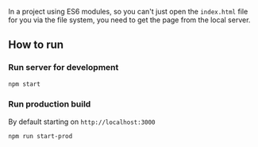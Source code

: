 In a project using ES6 modules, so you can't just open the `index.html` file for you via the file system, you need to get the page from the local server.

## How to run
### Run server for development
```sh
npm start
```

### Run production build
By default starting on `http://localhost:3000`
```sh
npm run start-prod  
```
